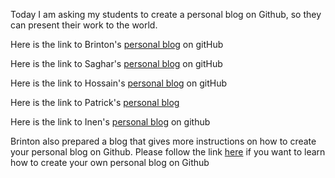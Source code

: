 Today I am asking my students to create a personal blog on Github, so they can present their work to the world. 

Here is the link to Brinton's [personal blog](https://kombateldridge.github.io) on gitHub

Here is the link to Saghar's [personal blog](https://sgomrok.github.io) on gitHub

Here is the link to Hossain's [personal blog](https://hshadman.github.io) on gitHub 

Here is the link to Patrick's [personal blog ](https://proman0708.github.io/proman/)

Here is the link to Inen's [personal blog](https://iceboxice.githun.io) on github

Brinton also prepared a blog that gives more instructions on how to create your personal blog on Github. Please follow the link [here](https://kombateldridge.github.io/2022/06/14/GitHub-Page-Tutorial.html) if you want to learn how to create your own personal blog on Github




